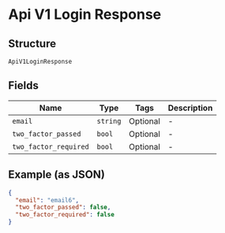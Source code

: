
# Api V1 Login Response

## Structure

`ApiV1LoginResponse`

## Fields

| Name | Type | Tags | Description |
|  --- | --- | --- | --- |
| `email` | `string` | Optional | - |
| `two_factor_passed` | `bool` | Optional | - |
| `two_factor_required` | `bool` | Optional | - |

## Example (as JSON)

```json
{
  "email": "email6",
  "two_factor_passed": false,
  "two_factor_required": false
}
```

